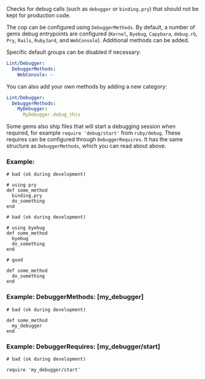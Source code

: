 Checks for debug calls (such as `debugger` or `binding.pry`) that should
not be kept for production code.

The cop can be configured using `DebuggerMethods`. By default, a number of gems
debug entrypoints are configured (`Kernel`, `Byebug`, `Capybara`, `debug.rb`,
`Pry`, `Rails`, `RubyJard`, and `WebConsole`). Additional methods can be added.

Specific default groups can be disabled if necessary:

```yaml
Lint/Debugger:
  DebuggerMethods:
    WebConsole: ~
```

You can also add your own methods by adding a new category:

```yaml
Lint/Debugger:
  DebuggerMethods:
    MyDebugger:
      MyDebugger.debug_this
```

Some gems also ship files that will start a debugging session when required,
for example `require 'debug/start'` from `ruby/debug`. These requires can
be configured through `DebuggerRequires`. It has the same structure as
`DebuggerMethods`, which you can read about above.

### Example:

    # bad (ok during development)

    # using pry
    def some_method
      binding.pry
      do_something
    end

    # bad (ok during development)

    # using byebug
    def some_method
      byebug
      do_something
    end

    # good

    def some_method
      do_something
    end

### Example: DebuggerMethods: [my_debugger]

    # bad (ok during development)

    def some_method
      my_debugger
    end

### Example: DebuggerRequires: [my_debugger/start]

    # bad (ok during development)

    require 'my_debugger/start'